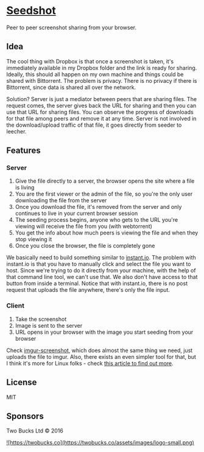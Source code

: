 # [Seedshot](http://seedshot.io/)

Peer to peer screenshot sharing from your browser.

## Idea

The cool thing with Dropbox is that once a screenshot is taken, it's immediately available in my Dropbox folder and the link is ready for sharing.
Ideally, this should all happen on my own machine and things could be shared with Bittorrent. The problem is privacy. There is no privacy if there is Bittorrent, since data is shared all over the network.

Solution? Server is just a mediator between peers that are sharing files. The request comes, the server gives back the URL for sharing and then you can use that URL for sharing files. You can observe the progress of downloads for that file among peers and remove it at any time. Server is not involved in the download/upload traffic of that file, it goes directly from seeder to leecher.

## Features

### Server

1. Give the file directly to a server, the browser opens the site where a file is living
2. You are the first viewer or the admin of the file, so you're the only user downloading the file from the server
3. Once you download the file, it's removed from the server and only continues to live in your current browser session
4. The seeding process begins, anyone who gets to the URL you're viewing will receive the file from you (with webtorrent)
5. You get the info about how much peers is viewing the file and when they stop viewing it
6. Once you close the browser, the file is completely gone

We basically need to build something similar to [instant.io](https://instant.io/). The problem with instant.io is that you have to manually click and
select the file you want to host. Since we're trying to do it directly from your machine, with the help of that command line tool, we can't use that.
We also don't have access to that button from inside a terminal. Notice that with instant.io, there is no post request that uploads the file anywhere, there's only the file input.

### Client

1. Take the screenshot
2. Image is sent to the server
3. URL opens in your browser with the image you start seeding from your browser

Check [imgur-screenshot](https://github.com/jomo/imgur-screenshot), which does almost the same thing we need,
just uploads the file to imgur. Also, there exists an even simpler tool for that, but I think it's more for Linux
folks - check [this article to find out more](http://sirupsen.com/a-simple-imgur-bash-screenshot-utility/).

## License

MIT

## Sponsors

Two Bucks Ltd © 2016

<a href="https://twobucks.co">
![https://twobucks.co](https://twobucks.co/assets/images/logo-small.png)
</a>
